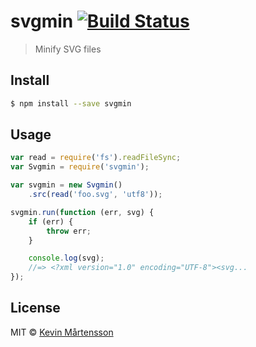 # svgmin [![Build Status](https://travis-ci.org/kevva/svgmin.svg?branch=master)](https://travis-ci.org/kevva/svgmin)

> Minify SVG files

## Install

```sh
$ npm install --save svgmin
```

## Usage

```js
var read = require('fs').readFileSync;
var Svgmin = require('svgmin');

var svgmin = new Svgmin()
    .src(read('foo.svg', 'utf8'));

svgmin.run(function (err, svg) {
    if (err) {
        throw err;
    }

    console.log(svg);
    //=> <?xml version="1.0" encoding="UTF-8"><svg...
});
```

## License

MIT © [Kevin Mårtensson](http://kevinmartensson.com)
